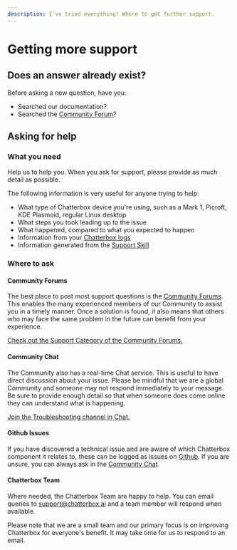 ```yaml
---
description: I've tried everything! Where to get further support.
---
```


# Getting more support

## Does an answer already exist?

Before asking a new question, have you:

* Searched our documentation?
* Searched the [Community Forum](https://community.chatterbox.ai/c/Help-with-Chatterbox-related-issues)?

## Asking for help

### What you need

Help us to help you. When you ask for support, please provide as much detail as possible.

The following information is very useful for anyone trying to help:

* What type of Chatterbox device you're using, such as a Mark 1, Picroft, KDE Plasmoid, regular Linux desktop
* What steps you took leading up to the issue
* What happened, compared to what you expected to happen
* Information from your [Chatterbox logs](log-files.md)
* Information generated from the [Support Skill](support-skill.md)

### Where to ask

#### Community Forums

The best place to post most support questions is the [Community Forums](https://community.chatterbox.ai/c/Help-with-Chatterbox-related-issues). This enables the many experienced members of our Community to assist you in a timely manner. Once a solution is found, it also means that others who may face the same problem in the future can benefit from your experience.

[Check out the Support Category of the Community Forums.](https://community.chatterbox.ai/c/Help-with-Chatterbox-related-issues)

#### Community Chat

The Community also has a real-time Chat service. This is useful to have direct discussion about your issue. Please be mindful that we are a global Community and someone may not respond immediately to your message. Be sure to provide enough detail so that when someone does come online they can understand what is happening.

[Join the Troubleshooting channel in Chat.](https://chat.chatterbox.ai/community/channels/troubleshooting)

#### Github Issues

If you have discovered a technical issue and are aware of which Chatterbox component it relates to, these can be logged as issues on [Github](https://github.com/ChatterboxAI). If you are unsure, you can always ask in the [Community Chat](https://chat.chatterbox.ai/community/channels/troubleshooting).

#### Chatterbox Team

Where needed, the Chatterbox Team are happy to help. You can email queries to support@chatterbox.ai and a team member will respond when available.

Please note that we are a small team and our primary focus is on improving Chatterbox for everyone's benefit. It may take time for us to respond to an email.

